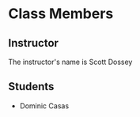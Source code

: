 # Class Members

## Instructor

The instructor's name is Scott Dossey

## Students

* Dominic Casas
